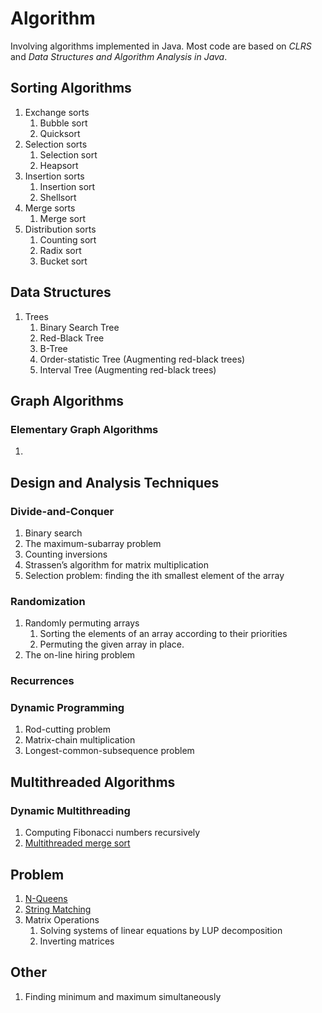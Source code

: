 # Algorithm

Involving algorithms implemented in Java. Most code are based on *CLRS* and *Data Structures and Algorithm Analysis in Java*.

## Sorting Algorithms
1. Exchange sorts
    1. Bubble sort
    2. Quicksort
2. Selection sorts
    1. Selection sort
    2. Heapsort
3. Insertion sorts
    1. Insertion sort
    2. Shellsort
4. Merge sorts
    1. Merge sort
5. Distribution sorts
    1. Counting sort
    2. Radix sort
    3. Bucket sort

## Data Structures
1. Trees
    1. Binary Search Tree
    2. Red-Black Tree
    3. B-Tree
    4. Order-statistic Tree (Augmenting red-black trees)
    5. Interval Tree (Augmenting red-black trees)

## Graph Algorithms
### Elementary Graph Algorithms
1. 

## Design and Analysis Techniques
### Divide-and-Conquer
1. Binary search
2. The maximum-subarray problem
3. Counting inversions
4. Strassen’s algorithm for matrix multiplication
5. Selection problem: finding the ith smallest element of the array

### Randomization
1. Randomly permuting arrays
    1. Sorting the elements of an array according to their priorities
    2. Permuting the given array in place.
2. The on-line hiring problem

### Recurrences

### Dynamic Programming
1. Rod-cutting problem
2. Matrix-chain multiplication
3. Longest-common-subsequence problem

## Multithreaded Algorithms
### Dynamic Multithreading
1. Computing Fibonacci numbers recursively
2. [Multithreaded merge sort](./MultithreadedAlgorithms/src/DynamicMultithreading/MergeSort/MultithreadedMergeSort.md)

## Problem
1. [N-Queens](./Problem/src/NQueens/N-Queens.md)
2. [String Matching](./Problem/src/StringMatching/StringMatching.md)
3. Matrix Operations
    1. Solving systems of linear equations by LUP decomposition
    2. Inverting matrices

## Other
1. Finding minimum and maximum simultaneously
